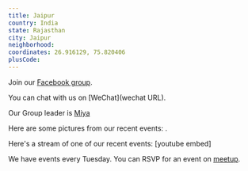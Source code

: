 ```yaml
---
title: Jaipur
country: India
state: Rajasthan
city: Jaipur
neighborhood: 
coordinates: 26.916129, 75.820406
plusCode:
---
```

Join our [Facebook group](https://www.facebook.com/groups/free.code.camp.jaipur).

You can chat with us on [WeChat](wechat URL).

Our Group leader is [Miya](freecodecamp.org/miya)

Here are some pictures from our recent events:
![]().

Here's a stream of one of our recent events:
[youtube embed]

We have events every Tuesday. You can RSVP for an event on [meetup](meetupurl).
